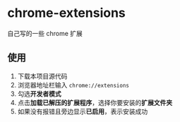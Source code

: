 # chrome-extensions

自己写的一些 chrome 扩展

## 使用
1. 下载本项目源代码
1. 浏览器地址栏输入 `chrome://extensions`
1. 勾选**开发者模式**
1. 点击**加载已解压的扩展程序**，选择你要安装的**扩展文件夹**
1. 如果没有报错且旁边显示**已启用**，表示安装成功
